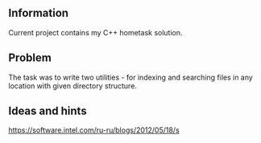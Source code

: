 Information
-----------
Current project contains my C++ hometask solution.

Problem
-------
The task was to write two utilities - for indexing and searching files in any location with given directory structure.

Ideas and hints
---------------

https://software.intel.com/ru-ru/blogs/2012/05/18/s
